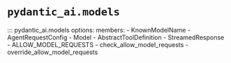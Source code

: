 # `pydantic_ai.models`

::: pydantic_ai.models
    options:
      members:
        - KnownModelName
        - AgentRequestConfig
        - Model
        - AbstractToolDefinition
        - StreamedResponse
        - ALLOW_MODEL_REQUESTS
        - check_allow_model_requests
        - override_allow_model_requests

